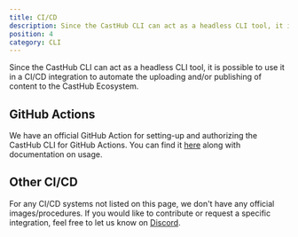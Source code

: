 ```yaml
---
title: CI/CD
description: Since the CastHub CLI can act as a headless CLI tool, it is possible to use it in a CI/CD integration
position: 4
category: CLI
---
```


Since the CastHub CLI can act as a headless CLI tool, it is possible to use it in a CI/CD integration to automate the uploading and/or publishing of content to the CastHub Ecosystem.

## GitHub Actions

We have an official GitHub Action for setting-up and authorizing the CastHub CLI for GitHub Actions. You can find it [here](https://github.com/casthub/cli-github-action) along with documentation on usage.

## Other CI/CD

For any CI/CD systems not listed on this page, we don't have any official images/procedures. If you would like to contribute or request a specific integration, feel free to let us know on [Discord](https://discord.gg/XMrHXtN).
